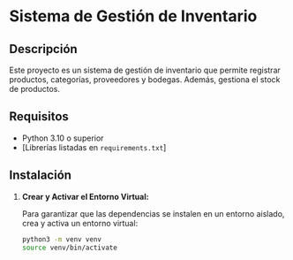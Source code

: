 # Sistema de Gestión de Inventario

## Descripción
Este proyecto es un sistema de gestión de inventario que permite registrar productos, categorías, proveedores y bodegas. Además, gestiona el stock de productos.

## Requisitos
- Python 3.10 o superior
- [Librerías listadas en `requirements.txt`]

## Instalación

1. **Crear y Activar el Entorno Virtual:**

   Para garantizar que las dependencias se instalen en un entorno aislado, crea y activa un entorno virtual:

   ```bash
   python3 -m venv venv
   source venv/bin/activate
